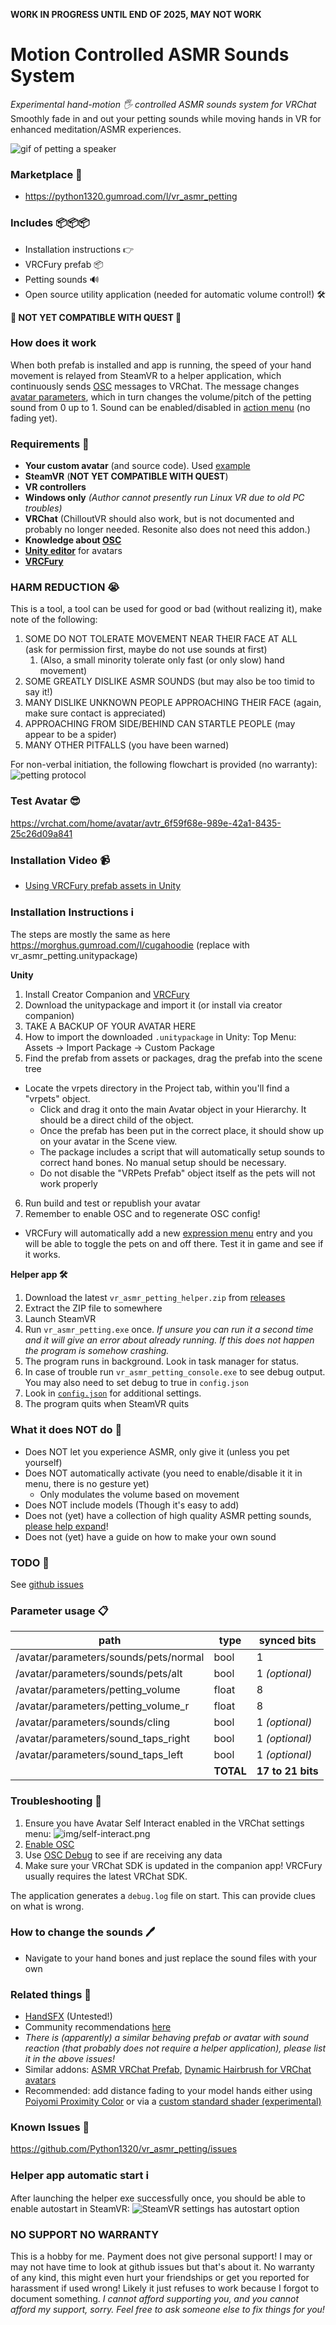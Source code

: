 **WORK IN PROGRESS UNTIL END OF 2025, MAY NOT WORK**

# Motion Controlled ASMR Sounds System 

*Experimental hand-motion 🖐 controlled ASMR sounds system for VRChat*
Smoothly fade in and out your petting sounds while moving hands in VR for enhanced meditation/ASMR experiences.

![gif of petting a speaker](docs/teaser.gif)

### Marketplace 🛒

 - https://python1320.gumroad.com/l/vr_asmr_petting

### Includes 📦📦📦
 
 - Installation instructions 👉
 - VRCFury prefab 📦
 - Petting sounds 🔊
 - Open source utility application (needed for automatic volume control!) 🛠️

**🛑 NOT YET COMPATIBLE WITH QUEST 🛑**

### How does it work
When both prefab is installed and app is running, the speed of your hand movement is relayed from SteamVR to a helper application, which continuously sends [OSC](https://docs.vrchat.com/docs/osc-overview) messages to VRChat.
The message changes [avatar parameters](https://creators.vrchat.com/avatars/animator-parameters/), which in turn changes the volume/pitch of the petting sound from 0 up to 1. Sound can be enabled/disabled in [action menu](https://docs.vrchat.com/docs/action-menu) (no fading yet).

### Requirements 📓

 - **Your custom avatar** (and source code). Used [example](https://drive.google.com/drive/folders/1ekIiFBnzJNhH2a6wwYLo2s5G-VuUlIY5)
 - **SteamVR** (**NOT YET COMPATIBLE WITH QUEST**)
 - **VR controllers** 
 - **Windows only** *(Author cannot presently run Linux VR due to old PC troubles)*
 - **VRChat** (ChilloutVR should also work, but is not documented and probably no longer needed. Resonite also does not need this addon.)
 - **Knowledge about [OSC](https://docs.vrchat.com/docs/osc-overview)**
 - **[Unity editor](https://creators.vrchat.com/sdk/current-unity-version/)** for avatars 
 - **[VRCFury](https://vrcfury.com/getting-started)**

### HARM REDUCTION 😭

This is a tool, a tool can be used for good or bad (without realizing it), make note of the following:

 1. SOME DO NOT TOLERATE MOVEMENT NEAR THEIR FACE AT ALL  
    (ask for permission first, maybe do not use sounds at first)
    1. (Also, a small minority tolerate only fast (or only slow) hand movement)
 2. SOME GREATLY DISLIKE ASMR SOUNDS (but may also be too timid to say it!)
 3. MANY DISLIKE UNKNOWN PEOPLE APPROACHING THEIR FACE (again, make sure contact is appreciated)
 4. APPROACHING FROM SIDE/BEHIND CAN STARTLE PEOPLE (may appear to be a spider)
 5. MANY OTHER PITFALLS (you have been warned)

For non-verbal initiation, the following flowchart is provided (no warranty):
![petting protocol](asmr-audiovisual-pets-protocol-v0.1.drawio.svg)

### Test Avatar 😎

https://vrchat.com/home/avatar/avtr_6f59f68e-989e-42a1-8435-25c26d09a841

### Installation Video 📹

 - [Using VRCFury prefab assets in Unity](https://www.youtube.com/watch?v=QDvzfLa82yI)

### Installation Instructions ℹ️

The steps are mostly the same as here https://morghus.gumroad.com/l/cugahoodie (replace with vr_asmr_petting.unitypackage)

**Unity**

 1. Install Creator Companion and [VRCFury](https://vrcfury.com/getting-started)
 2. Download the unitypackage and import it (or install via creator companion)
 3. TAKE A BACKUP OF YOUR AVATAR HERE
 4. How to import the downloaded `.unitypackage` in Unity: Top Menu: Assets -> Import Package -> Custom Package
 5. Find the prefab from assets or packages, drag the prefab into the scene tree
   - Locate the vrpets directory in the Project tab, within you'll find a "vrpets" object. 
      - Click and drag it onto the main Avatar object in your Hierarchy. It should be a direct child of the object.
	  - Once the prefab has been put in the correct place, it should show up on your avatar in the Scene view.
	  - The package includes a script that will automatically setup sounds to correct hand bones. No manual setup should be necessary.
      - Do not disable the "VRPets Prefab" object itself as the pets will not work properly
 6. Run build and test or republish your avatar
 7. Remember to enable OSC and to regenerate OSC config!

  - VRCFury will automatically add a new [expression menu](https://docs.vrchat.com/docs/action-menu#expression-menu) entry and you will be able to toggle the pets on and off there. Test it in game and see if it works. 

**Helper app 🛠️**
 1. Download the latest `vr_asmr_petting_helper.zip` from [releases](https://github.com/Python1320/vr_asmr_petting/releases)
 2. Extract the ZIP file to somewhere
 3. Launch SteamVR
 4. Run `vr_asmr_petting.exe` once. *If unsure you can run it a second time and it will give an error about already running. If this does not happen the program is somehow crashing.*
 5. The program runs in background. Look in task manager for status.
 6. In case of trouble run `vr_asmr_petting_console.exe` to see debug output. You may also need to set debug to true in `config.json`
 7. Look in [`config.json`](https://github.com/Python1320/vr_asmr_petting/blob/main/src/config.json) for additional settings.
 8. The program quits when SteamVR quits

### What it does NOT do 🛑
 - Does NOT let you experience ASMR, only give it (unless you pet yourself)
 - Does NOT automatically activate (you need to enable/disable it it in menu, there is no gesture yet)
    - Only modulates the volume based on movement
 - Does NOT include models (Though it's easy to add)
 - Does not (yet) have a collection of high quality ASMR petting sounds, [please help expand](https://github.com/Python1320/vr_asmr_petting/issues/22)!
 - Does not (yet) have a guide on how to make your own sound

### TODO 📌

See [github issues](https://github.com/Python1320/vr_asmr_petting/issues?q=is%3Aissue%20state%3Aopen%20label%3Aenhancement%20OR%20label%3Aextra%20OR%20label%3A%22help%20wanted%22%20OR%20label%3Arelease)

### Parameter usage 📋

| **path**                              | **type**  | **synced bits**   |
|---------------------------------------|-----------|-------------------|
| /avatar/parameters/sounds/pets/normal | bool      | 1                 |
| /avatar/parameters/sounds/pets/alt    | bool      | 1 _(optional)_    |
| /avatar/parameters/petting_volume     | float     | 8                 |
| /avatar/parameters/petting_volume_r   | float     | 8                 |
| /avatar/parameters/sounds/cling       | bool      | 1 _(optional)_    |
| /avatar/parameters/sound_taps_right   | bool      | 1 _(optional)_    |
| /avatar/parameters/sound_taps_left    | bool      | 1 _(optional)_    |
|                                       | **TOTAL** | **17 to 21 bits** |

### Troubleshooting 🎯

 1. Ensure you have Avatar Self Interact enabled in the VRChat settings menu: ![img/self-interact.png](img/self-interact.png)
 2. [Enable OSC](https://docs.vrchat.com/docs/osc-overview#enabling-it)
 3. Use [OSC Debug](https://docs.vrchat.com/docs/osc-debugging) to see if are receiving any data
 4. Make sure your VRChat SDK is updated in the companion app! VRCFury usually requires the latest VRChat SDK.

The application generates a `debug.log` file on start. This can provide clues on what is wrong.

### How to change the sounds 🖊️

 - Navigate to your hand bones and just replace the sound files with your own

### Related things 🤝

 - [HandSFX](https://booth.pm/en/items/5851561) (Untested!)
 - Community recommendations [here](https://github.com/Python1320/vr_asmr_petting/issues/21)
 - *There is (apparently) a similar behaving prefab or avatar with sound reaction (that probably does not require a helper application), please list it in the above issues!*
 - Similar addons: [ASMR VRChat Prefab](https://fluffyteddy.gumroad.com/l/ASMR), [Dynamic Hairbrush for VRChat avatars](https://iaminvalid.gumroad.com/l/hctbu)
 - Recommended: add distance fading to your model hands either using [Poiyomi Proximity Color](https://www.poiyomi.com/special-fx/proximity-color) or via a [custom standard shader (experimental)](https://github.com/python1320/reroStandard)

### Known Issues 🎯

https://github.com/Python1320/vr_asmr_petting/issues

### Helper app automatic start ℹ️

After launching the helper exe successfully once, you should be able to enable autostart in SteamVR:
![SteamVR settings has autostart option](docs/autostart.png)

### NO SUPPORT NO WARRANTY

This is a hobby for me. Payment does not give personal support! I may or may not have time to look at github issues but that's about it.
No warranty of any kind, this might even hurt your friendships or get you reported for harassment if used wrong! Likely it just refuses to work because I forgot to document something.
*I cannot afford supporting you, and you cannot afford my support, sorry. Feel free to ask someone else to fix things for you!*
